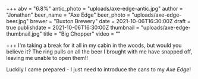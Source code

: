 +++
abv = "6.8%"
antic_photo = "uploads/axe-edge-antic.jpg"
author = "Jonathan"
beer_name = "Axe Edge"
beer_photo = "uploads/axe-edge-beer.jpg"
brewer = "Buxton Brewery"
date = 2021-10-06T16:30:00Z
draft = true
publishdate = 2021-10-06T16:30:00Z
thumbnail = "uploads/axe-edge-thumbnail.jpg"
title = "Big Chopper"
video = ""

+++
I'm taking a break for it all in my cabin in the woods, but would you believe it? The ring pulls on all the beer I brought with me have snapped off, leaving me unable to open them!!

Luckily I came prepared - I just need to introduce the cans to my _Axe Edge_!